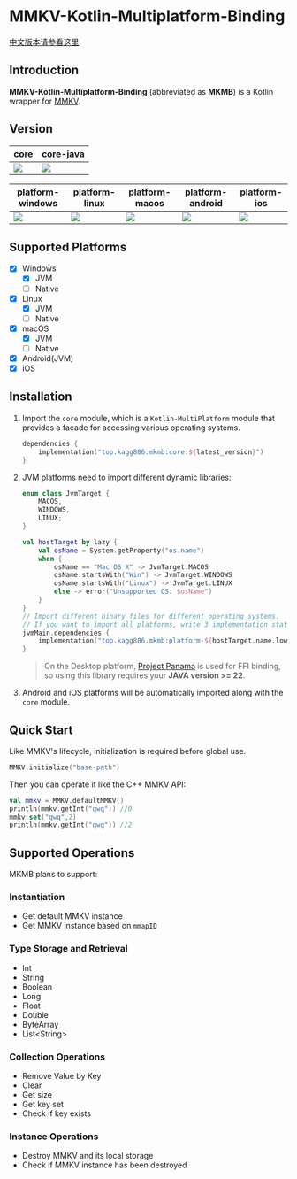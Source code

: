 # MMKV-Kotlin-Multiplatform-Binding

[中文版本请参看这里](./README_CN.md)

## Introduction

**MMKV-Kotlin-Multiplatform-Binding** (abbreviated as **MKMB**) is a Kotlin wrapper for [MMKV](https://github.com/Tencent/MMKV).

## Version

| core                                                         | core-java                                                    |
| ------------------------------------------------------------ | ------------------------------------------------------------ |
| ![](https://img.shields.io/maven-central/v/top.kagg886.mkmb/core) | ![](https://img.shields.io/maven-central/v/top.kagg886.mkmb/core-java) |

| platform-windows                                             | platform-linux                                               | platform-macos                                               | platform-android                                             | platform-ios                                                 |
| ------------------------------------------------------------ | ------------------------------------------------------------ | ------------------------------------------------------------ | ------------------------------------------------------------ | ------------------------------------------------------------ |
| ![](https://img.shields.io/maven-central/v/top.kagg886.mkmb/platform-windows) | ![](https://img.shields.io/maven-central/v/top.kagg886.mkmb/platform-linux) | ![](https://img.shields.io/maven-central/v/top.kagg886.mkmb/platform-macos) | ![](https://img.shields.io/maven-central/v/top.kagg886.mkmb/platform-android) | ![](https://img.shields.io/maven-central/v/top.kagg886.mkmb/platform-ios) |

## Supported Platforms

- [x] Windows
  - [x] JVM
  - [ ] Native
- [x] Linux
  - [x] JVM
  - [ ] Native
- [x] macOS
  - [x] JVM
  - [ ] Native
- [x] Android(JVM)
- [x] iOS

## Installation

1. Import the `core` module, which is a `Kotlin-MultiPlatform` module that provides a facade for accessing various operating systems.

   ```kotlin
   dependencies {
       implementation("top.kagg886.mkmb:core:${latest_version}")
   }
   ```

2. JVM platforms need to import different dynamic libraries:

   ```kotlin
   enum class JvmTarget {
       MACOS,
       WINDOWS,
       LINUX;
   }
   
   val hostTarget by lazy {
       val osName = System.getProperty("os.name")
       when {
           osName == "Mac OS X" -> JvmTarget.MACOS
           osName.startsWith("Win") -> JvmTarget.WINDOWS
           osName.startsWith("Linux") -> JvmTarget.LINUX
           else -> error("Unsupported OS: $osName")
       }
   }
   // Import different binary files for different operating systems.
   // If you want to import all platforms, write 3 implementation statements.
   jvmMain.dependencies {
       implementation("top.kagg886.mkmb:platform-${hostTarget.name.lowercase()}:${latest_version}")
   }
   ```

   > On the Desktop platform, [Project Panama](https://openjdk.org/projects/panama/) is used for FFI binding, so using this library requires your **JAVA version >= 22**.

3. Android and iOS platforms will be automatically imported along with the `core` module.

## Quick Start

Like MMKV's lifecycle, initialization is required before global use.

```kotlin
MMKV.initialize("base-path")
```

Then you can operate it like the C++ MMKV API:

```kotlin
val mmkv = MMKV.defaultMMKV()
println(mmkv.getInt("qwq")) //0
mmkv.set("qwq",2)
println(mmkv.getInt("qwq")) //2
```

## Supported Operations

MKMB plans to support:

### Instantiation

- Get default MMKV instance
- Get MMKV instance based on `mmapID`

### Type Storage and Retrieval

- Int
- String
- Boolean
- Long
- Float
- Double
- ByteArray
- List\<String\>

### Collection Operations

- Remove Value by Key
- Clear
- Get size
- Get key set
- Check if key exists

### Instance Operations

- Destroy MMKV and its local storage
- Check if MMKV instance has been destroyed
